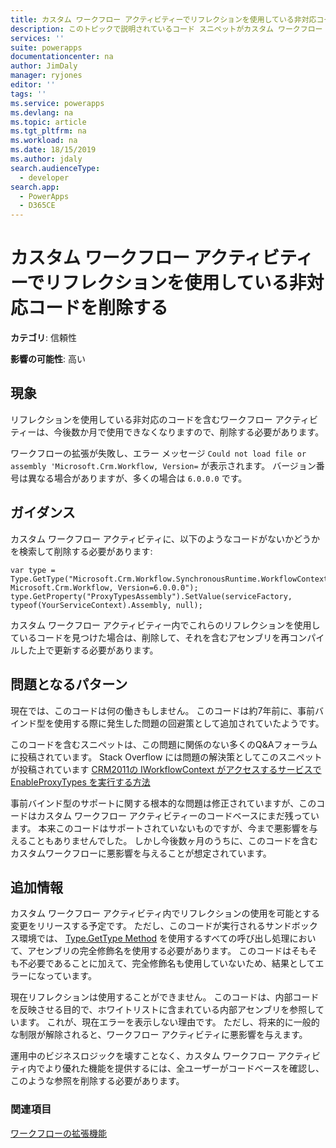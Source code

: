 ```yaml
---
title: カスタム ワークフロー アクティビティーでリフレクションを使用している非対応コードを削除する | MicrosoftDocs
description: このトピックで説明されているコード スニペットがカスタム ワークフロー アクティビティに存在する場合は削除する必要があります。
services: ''
suite: powerapps
documentationcenter: na
author: JimDaly
manager: ryjones
editor: ''
tags: ''
ms.service: powerapps
ms.devlang: na
ms.topic: article
ms.tgt_pltfrm: na
ms.workload: na
ms.date: 18/15/2019
ms.author: jdaly
search.audienceType:
  - developer
search.app:
  - PowerApps
  - D365CE
---
```

# <a name="remove-unsupported-code-that-uses-reflection-in-custom-workflow-activities"></a>カスタム ワークフロー アクティビティーでリフレクションを使用している非対応コードを削除する

**カテゴリ**: 信頼性

**影響の可能性**: 高い

<a name='symptoms'></a>

## <a name="symptoms"></a>現象

リフレクションを使用している非対応のコードを含むワークフロー アクティビティーは、今後数か月で使用できなくなりますので、削除する必要があります。

ワークフローの拡張が失敗し、エラー メッセージ `Could not load file or assembly 'Microsoft.Crm.Workflow, Version=` が表示されます。 バージョン番号は異なる場合がありますが、多くの場合は `6.0.0.0` です。


<a name='guidance'></a>

## <a name="guidance"></a>ガイダンス

カスタム ワークフロー アクティビティに、以下のようなコードがないかどうかを検索して削除する必要があります:

```
var type = Type.GetType("Microsoft.Crm.Workflow.SynchronousRuntime.WorkflowContext, Microsoft.Crm.Workflow, Version=6.0.0.0");
type.GetProperty("ProxyTypesAssembly").SetValue(serviceFactory, typeof(YourServiceContext).Assembly, null); 
```

カスタム ワークフロー アクティビティー内でこれらのリフレクションを使用しているコードを見つけた場合は、削除して、それを含むアセンブリを再コンパイルした上で更新する必要があります。

<a name='problem'></a>

## <a name="problematic-patterns"></a>問題となるパターン

現在では、このコードは何の働きもしません。 このコードは約7年前に、事前バインド型を使用する際に発生した問題の回避策として追加されていたようです。 

このコードを含むスニペットは、この問題に関係のない多くのQ&Aフォーラムに投稿されています。 Stack Overflow には問題の解決策としてこのスニペットが投稿されています [CRM2011の IWorkflowContext がアクセスするサービスで EnableProxyTypes を実行する方法](https://stackoverflow.com/questions/9230117/how-to-enableproxytypes-on-a-service-accessed-from-the-iworkflowcontext-in-crm-2/45948206)

事前バインド型のサポートに関する根本的な問題は修正されていますが、このコードはカスタム ワークフロー アクティビティーのコードベースにまだ残っています。 本来このコードはサポートされていないものですが、今まで悪影響を与えることもありませんでした。 しかし今後数ヶ月のうちに、このコードを含むカスタムワークフローに悪影響を与えることが想定されています。


<a name='additional'></a>

## <a name="additional-information"></a>追加情報

カスタム ワークフロー アクティビティ内でリフレクションの使用を可能とする変更をリリースする予定です。 ただし、このコードが実行されるサンドボックス環境では、 [Type.GetType Method](/dotnet/api/system.type.gettype) を使用するすべての呼び出し処理において、アセンブリの完全修飾名を使用する必要があります。 このコードはそもそも不必要であることに加えて、完全修飾名も使用していないため、結果としてエラーになっています。

現在リフレクションは使用することができません。 このコードは、内部コードを反映させる目的で、ホワイトリストに含まれている内部アセンブリを参照しています。 これが、現在エラーを表示しない理由です。 ただし、将来的に一般的な制限が解除されると、ワークフロー アクティビティに悪影響を与えます。

運用中のビジネスロジックを壊すことなく、カスタム ワークフロー アクティビティ内でより優れた機能を提供するには、全ユーザーがコードベースを確認し、このような参照を削除する必要があります。

<a name='seealso'></a>

### <a name="see-also"></a>関連項目

[ワークフローの拡張機能](../../workflow/workflow-extensions.md)